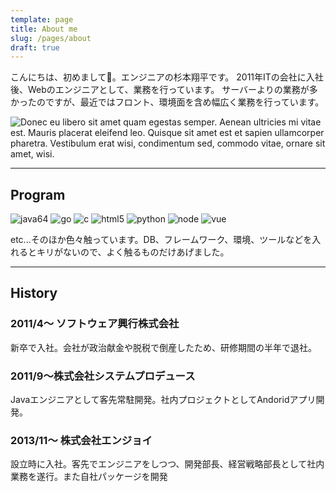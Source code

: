 ```yaml
---
template: page
title: About me
slug: /pages/about
draft: true
---
```

こんにちは、初めまして。エンジニアの杉本翔平です。
2011年ITの会社に入社後、Webのエンジニアとして、業務を行っています。
サーバーよりの業務が多かったのですが、最近ではフロント、環境面を含め幅広く業務を行っています。

![Donec eu libero sit amet quam egestas semper. Aenean ultricies mi vitae est. Mauris placerat eleifend leo. Quisque sit amet est et sapien ullamcorper pharetra. Vestibulum erat wisi, condimentum sed, commodo vitae, ornare sit amet, wisi.](/media/image-2.jpg)

---
## Program
![java64](/media/java.png)
![go](/media/Go.png)
![c](/media/C.png)
![html5](/media/Html5.png)
![python](/media/Python.png)
![node](/media/node.png)
![vue](/media/Vue.png)

etc...そのほか色々触っています。DB、フレームワーク、環境、ツールなどを入れるとキリがないので、よく触るものだけあげました。


---
## History

### 2011/4〜 ソフトウェア興行株式会社
新卒で入社。会社が政治献金や脱税で倒産したため、研修期間の半年で退社。

### 2011/9〜株式会社システムプロデュース
Javaエンジニアとして客先常駐開発。社内プロジェクトとしてAndoridアプリ開発。

### 2013/11〜 株式会社エンジョイ
設立時に入社。客先でエンジニアをしつつ、開発部長、経営戦略部長として社内業務を遂行。また自社パッケージを開発



